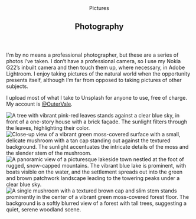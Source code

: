 <head>
  <title>Photography | Vale.Rocks</title>
  <meta property="og:title" content="Photography"/>
  <meta property="article:section" content="Portfolio" />
</head>

<article>
<header>
	 Pictures
	<h1>
		Photography
	</h1>
</header>

<div class="readable-width">

I'm by no means a professional photographer, but these are a series of photos I’ve taken. I don’t have a professional camera, so I use my Nokia G22’s inbuilt camera and then touch them up, where necessary, in Adobe Lightroom. I enjoy taking pictures of the natural world when the opportunity presents itself, although I’m far from opposed to taking pictures of other subjects.

I upload most of what I take to Unsplash for anyone to use, free of charge. My account is [@OuterVale](https://unsplash.com/@outervale).

<img id="left" src="https://images.unsplash.com/photo-1698750297812-c27bd0d48ab5" alt="A tree with vibrant pink-red leaves stands against a clear blue sky, in front of a one-story house with a brick façade. The sunlight filters through the leaves, highlighting their color." />

<img id="right" src="https://images.unsplash.com/photo-1691918917939-eebdc97244e3" alt="Close-up view of a vibrant green moss-covered surface with a small, delicate mushroom with a tan cap standing out against the textured background. The sunlight accentuates the intricate details of the moss and the slender stem of the mushroom." />

<img id="right" src="https://images.unsplash.com/photo-1696060159045-69025bb6ddfb" alt="A panoramic view of a picturesque lakeside town nestled at the foot of rugged, snow-capped mountains. The vibrant blue lake is prominent, with boats visible on the water, and the settlement spreads out into the green and brown patchwork landscape leading to the towering peaks under a clear blue sky." />

<img id="right" src="https://images.unsplash.com/photo-1691918917740-45c1f0d8183d" alt="A single mushroom with a textured brown cap and slim stem stands prominently in the center of a vibrant green moss-covered forest floor. The background is a softly blurred view of a forest with tall trees, suggesting a quiet, serene woodland scene." />

</div>
</article>
